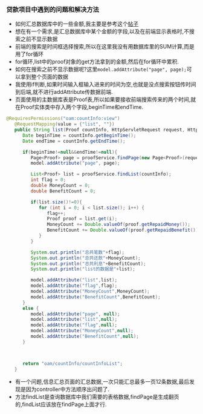 ### 贷款项目中遇到的问题和解决方法
- 如何汇总数据库中的一些金额,我主要是参考这个[帖子](https://blog.csdn.net/Ajax_mt/article/details/77219827)
- 想在有一个需求,是汇总数据库中某个金额的字段,以及在前端显示表格时,不搜索之前不显示数据
- 前端的搜索是时间框选择搜索,所以在这里我没有用数据库里的SUM计算,而是用了for循环
- for循环,list中的proof对象的get方法拿到的金额,然后在for循环中累积.
- 如何在搜索之前不显示数据呢?这里`model.addAttribute("page", page);`可以拿到整个页面的数据
- 我使用if判断,如果时间输入框输入进来的时间为空,也就是没点搜索按钮传时间到后端,就不进行addAttribute传数据前端.
- 页面使用的主数据库表是Proof表,所以如果要接收前端搜索传来的两个时间,就在Proof实体类中存入两个字段,beginTime和endTime.
```java
@RequiresPermissions("oam:countInfo:view")
   @RequestMapping(value = {"list", ""})
   public String list(Proof countInfo, HttpServletRequest request, HttpServletResponse response, Model model) {
      Date beginTime = countInfo.getBeginTime();
      Date endTime = countInfo.getEndTime();

      if(beginTime!=null&&endTime!=null){
         Page<Proof> page = proofService.findPage(new Page<Proof>(request, response), countInfo);
         model.addAttribute("page", page);

         List<Proof> list = proofService.findList(countInfo);
         int flag = 0;
         double MoneyCount = 0;
         double BenefitCount = 0;

         if(list.size()!=0){
            for (int i = 0; i < list.size(); i++) {
               flag++;
               Proof proof = list.get(i);
               MoneyCount += Double.valueOf(proof.getRepaidMoney());
               BenefitCount += Double.valueOf(proof.getRepaidBenefit());
            }
         }

         System.out.println("总共笔数"+flag);
         System.out.println("总共还款"+MoneyCount);
         System.out.println("总共利息"+BenefitCount);
         System.out.println("list的数据是"+list);

         model.addAttribute("list",list);
         model.addAttribute("flag",flag);
         model.addAttribute("MoneyCount",MoneyCount);
         model.addAttribute("BenefitCount",BenefitCount);
      }
      else {
         model.addAttribute("page", null);
         model.addAttribute("list",null);
         model.addAttribute("flag",null);
         model.addAttribute("MoneyCount",null);
         model.addAttribute("BenefitCount",null);
      }



      return "oam/countInfo/countInfoList";
   }

```
- 有一个问题,信息汇总页面的汇总数据,一次只能汇总最多一页12条数据,最后发现是因为controller中方法顺序出问题了.
- 方法findList是查询数据库中我们需要的表格数据,findPage是生成翻页的,findList应该放在findPage上面才行.